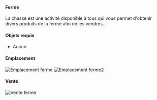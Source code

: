 #### **Ferme**
La chasse est une activité disponible à tous qui vous permet d'obtenir divers produits de la ferme afin de les vendres. 

#### **Objets requis**
- Aucun

#### **Emplacement**
![Emplacement ferme](https://i.imgur.com/gxLjgwM.png)
![Emplacement ferme2](https://i.imgur.com/CXaQXA3.png)

#### **Vente**
![Vente ferme](https://i.imgur.com/kXJnKjt.png)
